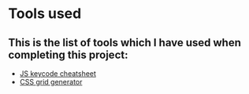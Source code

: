 # Tools used

## This is the list of tools which I have used when completing this project:

- [JS keycode cheatsheet](https://www.toptal.com/developers/keycode)
- [CSS grid generator](https://cssgrid-generator.netlify.app)
